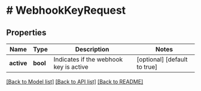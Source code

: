 # # WebhookKeyRequest

## Properties

Name | Type | Description | Notes
------------ | ------------- | ------------- | -------------
**active** | **bool** | Indicates if the webhook key is active | [optional] [default to true]

[[Back to Model list]](../../README.md#models) [[Back to API list]](../../README.md#endpoints) [[Back to README]](../../README.md)
